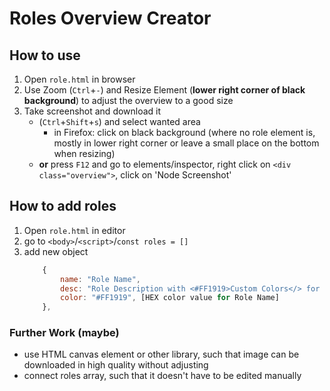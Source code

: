 # Roles Overview Creator

## How to use 
1) Open `role.html` in browser
2) Use Zoom (`Ctrl`+`-`) and Resize Element (**lower right corner of black background**) to adjust the overview to a good size
3) Take screenshot and download it
    - (`Ctrl`+`Shift`+`s`) and select wanted area
        - in Firefox: click on black background (where no role element is, mostly in lower right corner or leave a small place on the bottom when resizing)
    - **or** press `F12` and go to elements/inspector, right click on `<div class="overview">`, click on 'Node Screenshot'

## How to add roles
1) Open `role.html` in editor
2) go to `<body>`/`<script>`/`const roles = []`
3) add new object 
    ```javascript
        {
            name: "Role Name",
            desc: "Role Description with <#FF1919>Custom Colors</> for single words",
            color: "#FF1919", [HEX color value for Role Name]
        }, 
    ```

### Further Work (maybe)
- use HTML canvas element or other library, such that image can be downloaded in high quality without adjusting
- connect roles array, such that it doesn't have to be edited manually

